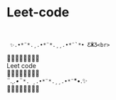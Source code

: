 # Leet-code
<br>
    
     ✨.•*¨*.¸.•*¨*.¸¸.•*¨`*• ƸӜƷ<br>
🌸🌺🌸🌺🌸🌺🌸🌺<br>
Leet code <br>
🌷🌻🌷🌻🌷🌻🌷🌻<br>
 ¨*.¸.•*¨`*. ¸.•*¨*.¸¸.•*¨`*•.✨<br>
🌹🍀🌹🍀🌹🍀🌹🍀<br>

                     



